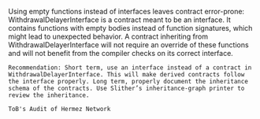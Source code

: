 Using empty functions instead of interfaces leaves contract error-prone: WithdrawalDelayerInterface is a contract meant to be an interface. It contains functions with empty bodies instead of function signatures, which might lead to unexpected behavior. A contract inheriting from WithdrawalDelayerInterface will not require an override of these functions and will not benefit from the compiler checks on its correct interface.

    Recommendation: Short term, use an interface instead of a contract in WithdrawalDelayerInterface. This will make derived contracts follow the interface properly. Long term, properly document the inheritance schema of the contracts. Use Slither’s inheritance-graph printer to review the inheritance.

    ToB's Audit of Hermez Network
